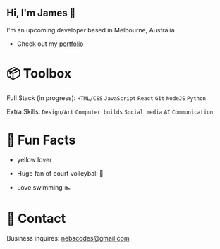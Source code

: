 ## Hi, I'm James 👋

I'm an upcoming developer based in Melbourne, Australia

- Check out my [portfolio](https://nebsycodes.github.io/My-Portfolio/)

# 📦 Toolbox
Full Stack (in progress): `HTML/CSS` `JavaScript` `React` `Git` `NodeJS` `Python`

Extra Skills: `Design/Art` `Computer builds` `Social media` `AI` `Communication`

# 🍋 Fun Facts
- yellow lover

- Huge fan of court volleyball 🏐

- Love swimming 🏊

# 📮 Contact

Business inquires: nebscodes@gmail.com
